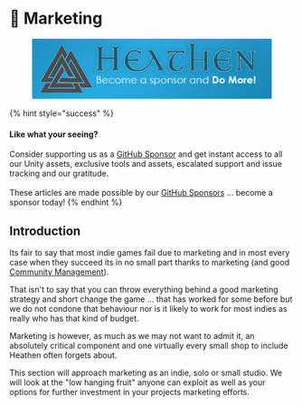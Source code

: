 # 📣 Marketing

<figure><img src="../../.gitbook/assets/512x128 Sponsor Banner.png" alt="Become a sponsor and Do More"><figcaption></figcaption></figure>

{% hint style="success" %}
#### Like what your seeing?

Consider supporting us as a [GitHub Sponsor](../../where-to-buy/become-a-sponsor.md) and get instant access to all our Unity assets, exclusive tools and assets, escalated support and issue tracking and our gratitude.\
\
These articles are made possible by our [GitHub Sponsors](https://github.com/sponsors/heathen-engineering) ... become a sponsor today!
{% endhint %}

## Introduction

Its fair to say that most indie games fail due to marketing and in most every case when they succeed its in no small part thanks to marketing (and good [Community Management](../community/)).&#x20;

That isn't to say that you can throw everything behind a good marketing strategy and short change the game ... that has worked for some before but we do not condone that behaviour nor is it likely to work for most indies as really who has that kind of budget.

Marketing is however, as much as we may not want to admit it, an absolutely critical component and one virtually every small shop to include Heathen often forgets about.&#x20;

This section will approach marketing as an indie, solo or small studio. We will look at the "low hanging fruit" anyone can exploit as well as your options for further investment in your projects marketing efforts.
